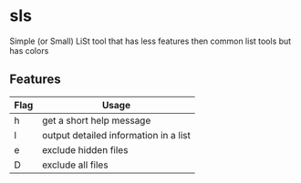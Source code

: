 # sls

Simple (or Small) LiSt tool that has less features then common list tools but has colors

## Features

| Flag | Usage |
| -- | -- |
h | get a short help message
l | output detailed information in a list
e | exclude hidden files
D | exclude all files
